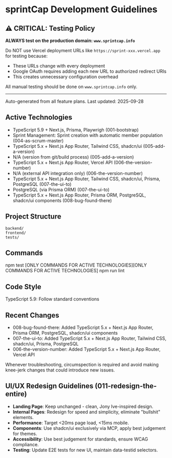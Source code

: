 # sprintCap Development Guidelines

## ⚠️ CRITICAL: Testing Policy

**ALWAYS test on the production domain: `www.sprintcap.info`**

Do NOT use Vercel deployment URLs like `https://sprint-xxx.vercel.app` for testing because:
- These URLs change with every deployment
- Google OAuth requires adding each new URL to authorized redirect URIs
- This creates unnecessary configuration overhead

All manual testing should be done on `www.sprintcap.info` only.

---

Auto-generated from all feature plans. Last updated: 2025-09-28

## Active Technologies
- TypeScript 5.9 + Next.js, Prisma, Playwrigh (001-bootstrap)
- Sprint Management: Sprint creation with automatic member population (004-as-scrum-master)
- TypeScript 5.x + Next.js App Router, Tailwind CSS, shadcn/ui (005-add-a-version)
- N/A (version from git/build process) (005-add-a-version)
- TypeScript 5.x + Next.js App Router, Vercel API (006-the-version-number)
- N/A (external API integration only) (006-the-version-number)
- TypeScript 5.x + Next.js App Router, Tailwind CSS, shadcn/ui, Prisma, PostgreSQL (007-the-ui-to)
- PostgreSQL (via Prisma ORM) (007-the-ui-to)
- TypeScript 5.x + Next.js App Router, Prisma ORM, PostgreSQL, shadcn/ui components (008-bug-found-there)

## Project Structure
```
backend/
frontend/
tests/
```

## Commands
npm test [ONLY COMMANDS FOR ACTIVE TECHNOLOGIES][ONLY COMMANDS FOR ACTIVE TECHNOLOGIES] npm run lint

## Code Style
TypeScript 5.9: Follow standard conventions

## Recent Changes
- 008-bug-found-there: Added TypeScript 5.x + Next.js App Router, Prisma ORM, PostgreSQL, shadcn/ui components
- 007-the-ui-to: Added TypeScript 5.x + Next.js App Router, Tailwind CSS, shadcn/ui, Prisma, PostgreSQL
- 006-the-version-number: Added TypeScript 5.x + Next.js App Router, Vercel API

<!-- MANUAL ADDITIONS START -->
Whenever troubleshooting, circumspection is required and avoid making knee-jerk changes that could introduce new issues.
<!-- MANUAL ADDITIONS END -->

<!-- MANUAL ADDITIONS START -->
## UI/UX Redesign Guidelines (011-redesign-the-entire)
- **Landing Page**: Keep unchanged - clean, Jony Ive-inspired design.
- **Internal Pages**: Redesign for speed and simplicity, eliminate "bullshit" elements.
- **Performance**: Target <20ms page load, <15ms mobile.
- **Components**: Use shadcn/ui exclusively via MCP, apply best judgement for themes.
- **Accessibility**: Use best judgement for standards, ensure WCAG compliance.
- **Testing**: Update E2E tests for new UI, maintain data-testid selectors.
<!-- MANUAL ADDITIONS END -->

<!-- MANUAL ADDITIONS START -->
<!-- MANUAL ADDITIONS END -->
